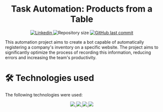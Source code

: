 <h1 align="center">
   Task Automation: Products from a Table
</h1>

<p align="center">
  <a href="https://www.linkedin.com/in/derickportela/">
    <img alt="Linkedin" src="https://img.shields.io/badge/-LinkedIn-0077B5?style=flat-square&logo=Linkedin&logoColor=white&link=https://www.linkedin.com/in/derickportela/)"/>
  </a>

  <img alt="Repository size" src="https://img.shields.io/github/repo-size/DerickxP/Task-Automation">

   <a href="https://github.com/DerickxP/Task-Automation/commits/main">
    <img alt="GitHub last commit" src="https://img.shields.io/github/last-commit/DerickxP/Task-Automation">
  </a>
  
  </p>

This automation project aims to create a bot capable of automatically registering a company's inventory on a specific website. The project aims to significantly optimize the process of recording this information, reducing errors and increasing the team's productivity.

# **🛠️ Technologies used**

The following technologies were used:
<p align="center">
    <a href="https://jupyter.org/">
        <img src="https://img.shields.io/badge/Jupyter-F37626.svg?&style=for-the-badge&logo=Jupyter&logoColor=white">
    </a>
     <a href="https://www.python.org/">
        <img src="https://img.shields.io/badge/Python-FFD43B?style=for-the-badge&logo=python&logoColor=blue">
    </a>
    </a>
    <a href="https://code.visualstudio.com/">
        <img src="https://img.shields.io/badge/Visual_Studio_Code-0078D4?style=for-the-badge&logo=visual%20studio%20code&logoColor=white">
    </a>

   <a href="https://pandas.pydata.org/">
        <img src="https://img.shields.io/badge/pandas-%23150458.svg?style=for-the-badge&logo=pandas&logoColor=white">
    </a>
</p>

    
</p>
